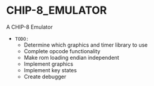 # CHIP-8_EMULATOR
A CHIP-8 Emulator

 * `TODO:`
	* Determine which graphics and timer library to use
	* Complete opcode functionality
	* Make rom loading endian independent
	* Implement graphics
	* Implement key states
	* Create debugger
